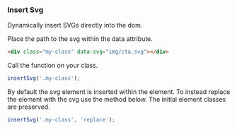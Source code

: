 ### Insert Svg

Dynamically insert SVGs directly into the dom.

Place the path to the svg within the data attribute.

```html
<div class="my-class" data-svg="img/cta.svg"></div>
```

Call the function on your class.

```js
insertSvg('.my-class');
```

By default the svg element is inserted within the element. To instead replace the element with the svg use the method below. The initial element classes are preserved.

```js
insertSvg('.my-class', 'replace');
```
